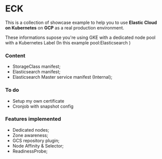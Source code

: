 # ECK

This is a collection of showcase example to help you to use **Elastic Cloud on Kubernetes** on **GCP** as a real production environment.

These informations supose you're using GKE with a dedicated node pool with a Kubernetes Label (In this example pool:Elasticsearch )

### Content
- StorageClass manifest;
- Elasticsearch manifest;
- Elasticsearch Master service manifest (Internal);

### To do

- Setup my own certificate
- Cronjob with snapshot config

### Features implemented

- Dedicated nodes;
- Zone awareness;
- GCS repository plugin;
- Node Affinity & Selector;
- ReadinessProbe;
